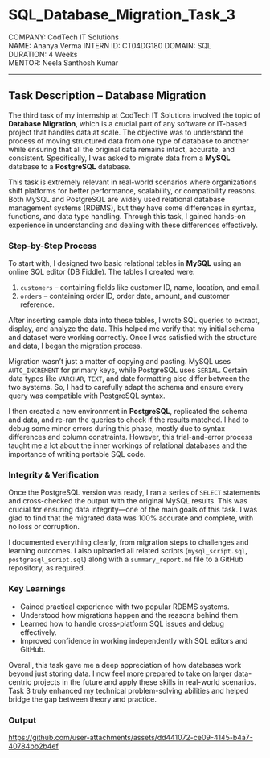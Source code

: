 # SQL_Database_Migration_Task_3

COMPANY: CodTech IT Solutions  
NAME: Ananya Verma
INTERN ID: CT04DG180 
DOMAIN: SQL   
DURATION: 4 Weeks  
MENTOR: Neela Santhosh Kumar

---

## Task Description – Database Migration 

The third task of my internship at CodTech IT Solutions involved the topic of **Database Migration**, which is a crucial part of any software or IT-based project that handles data at scale. The objective was to understand the process of moving structured data from one type of database to another while ensuring that all the original data remains intact, accurate, and consistent. Specifically, I was asked to migrate data from a **MySQL** database to a **PostgreSQL** database.

This task is extremely relevant in real-world scenarios where organizations shift platforms for better performance, scalability, or compatibility reasons. Both MySQL and PostgreSQL are widely used relational database management systems (RDBMS), but they have some differences in syntax, functions, and data type handling. Through this task, I gained hands-on experience in understanding and dealing with these differences effectively.

### Step-by-Step Process

To start with, I designed two basic relational tables in **MySQL** using an online SQL editor (DB Fiddle). The tables I created were:
1. `customers` – containing fields like customer ID, name, location, and email.
2. `orders` – containing order ID, order date, amount, and customer reference.

After inserting sample data into these tables, I wrote SQL queries to extract, display, and analyze the data. This helped me verify that my initial schema and dataset were working correctly. Once I was satisfied with the structure and data, I began the migration process.

Migration wasn’t just a matter of copying and pasting. MySQL uses `AUTO_INCREMENT` for primary keys, while PostgreSQL uses `SERIAL`. Certain data types like `VARCHAR`, `TEXT`, and date formatting also differ between the two systems. So, I had to carefully adapt the schema and ensure every query was compatible with PostgreSQL syntax.

I then created a new environment in **PostgreSQL**, replicated the schema and data, and re-ran the queries to check if the results matched. I had to debug some minor errors during this phase, mostly due to syntax differences and column constraints. However, this trial-and-error process taught me a lot about the inner workings of relational databases and the importance of writing portable SQL code.

### Integrity & Verification

Once the PostgreSQL version was ready, I ran a series of `SELECT` statements and cross-checked the output with the original MySQL results. This was crucial for ensuring data integrity—one of the main goals of this task. I was glad to find that the migrated data was 100% accurate and complete, with no loss or corruption.

I documented everything clearly, from migration steps to challenges and learning outcomes. I also uploaded all related scripts (`mysql_script.sql`, `postgresql_script.sql`) along with a `summary_report.md` file to a GitHub repository, as required.

### Key Learnings

- Gained practical experience with two popular RDBMS systems.
- Understood how migrations happen and the reasons behind them.
- Learned how to handle cross-platform SQL issues and debug effectively.
- Improved confidence in working independently with SQL editors and GitHub.

Overall, this task gave me a deep appreciation of how databases work beyond just storing data. I now feel more prepared to take on larger data-centric projects in the future and apply these skills in real-world scenarios. Task 3 truly enhanced my technical problem-solving abilities and helped bridge the gap between theory and practice.

### Output

https://github.com/user-attachments/assets/dd441072-ce09-4145-b4a7-40784bb2b4ef
